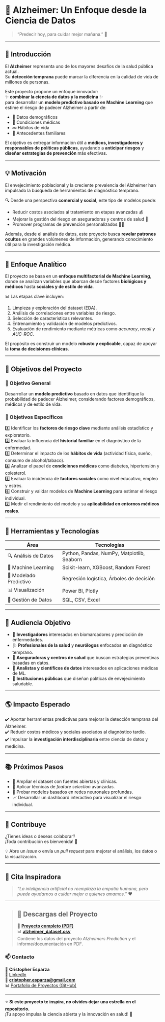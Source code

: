 # 🧠 Alzheimer: Un Enfoque desde la Ciencia de Datos  
> “Predecir hoy, para cuidar mejor mañana.” 🌅  

---

## 🧩 Introducción  

El **Alzheimer** representa uno de los mayores desafíos de la salud pública actual.  
Su **detección temprana** puede marcar la diferencia en la calidad de vida de millones de personas.  

Este proyecto propone un enfoque innovador:  
✨ **combinar la ciencia de datos y la medicina** ✨  
para desarrollar un **modelo predictivo basado en Machine Learning** que estime el riesgo de padecer Alzheimer a partir de:  

- 👤 Datos demográficos  
- 🧬 Condiciones médicas  
- 💤 Hábitos de vida  
- 🧠 Antecedentes familiares  

El objetivo es entregar información útil a **médicos, investigadores y responsables de políticas públicas**, ayudando a **anticipar riesgos** y **diseñar estrategias de prevención** más efectivas.  

---

## 💡 Motivación  

El envejecimiento poblacional y la creciente prevalencia del Alzheimer han impulsado la búsqueda de herramientas de diagnóstico temprano.  

🔍 Desde una perspectiva **comercial y social**, este tipo de modelos puede:  
- Reducir costos asociados al tratamiento en etapas avanzadas 💰  
- Mejorar la gestión del riesgo en aseguradoras y centros de salud 🏥  
- Promover programas de prevención personalizados 👨‍⚕️  

Además, desde el análisis de datos, este proyecto busca **revelar patrones ocultos** en grandes volúmenes de información, generando conocimiento útil para la investigación médica.  

---

## 🧮 Enfoque Analítico  

El proyecto se basa en un **enfoque multifactorial de Machine Learning**, donde se analizan variables que abarcan desde factores **biológicos y médicos** hasta **sociales y de estilo de vida**.  

📊 Las etapas clave incluyen:  
1. Limpieza y exploración del dataset (EDA).  
2. Análisis de correlaciones entre variables de riesgo.  
3. Selección de características relevantes.  
4. Entrenamiento y validación de modelos predictivos.  
5. Evaluación de rendimiento mediante métricas como *accuracy*, *recall* y *AUC-ROC*.  

El propósito es construir un modelo **robusto y explicable**, capaz de apoyar la **toma de decisiones clínicas**.  

---

## 🎯 Objetivos del Proyecto  

### 🔸 Objetivo General  
Desarrollar un **modelo predictivo** basado en datos que identifique la probabilidad de padecer Alzheimer, considerando factores demográficos, médicos y de estilo de vida.  

### 🔹 Objetivos Específicos  

1️⃣ Identificar los **factores de riesgo clave** mediante análisis estadístico y exploratorio.  
2️⃣ Evaluar la influencia del **historial familiar** en el diagnóstico de la enfermedad.  
3️⃣ Determinar el impacto de los **hábitos de vida** (actividad física, sueño, consumo de alcohol/tabaco).  
4️⃣ Analizar el papel de **condiciones médicas** como diabetes, hipertensión y colesterol.  
5️⃣ Evaluar la incidencia de **factores sociales** como nivel educativo, empleo y estrés.  
6️⃣ Construir y validar modelos de **Machine Learning** para estimar el riesgo individual.  
7️⃣ Medir el rendimiento del modelo y su **aplicabilidad en entornos médicos reales**.  

---

## 🧠 Herramientas y Tecnologías  

| Área | Tecnologías |
|------|--------------|
| 🔍 Análisis de Datos | Python, Pandas, NumPy, Matplotlib, Seaborn |
| 🤖 Machine Learning | Scikit-learn, XGBoost, Random Forest |
| 🧩 Modelado Predictivo | Regresión logística, Árboles de decisión |
| 📊 Visualización | Power BI, Plotly |
| 📁 Gestión de Datos | SQL, CSV, Excel |

---

## 👥 Audiencia Objetivo  

- 🧬 **Investigadores** interesados en biomarcadores y predicción de enfermedades.  
- 🩺 **Profesionales de la salud** y **neurólogos** enfocados en diagnóstico temprano.  
- 🏢 **Aseguradoras y centros de salud** que buscan estrategias preventivas basadas en datos.  
- 🧠 **Analistas y científicos de datos** interesados en aplicaciones médicas de ML.  
- 🧓 **Instituciones públicas** que diseñan políticas de envejecimiento saludable.  

---

## 🌎 Impacto Esperado  

✔️ Aportar herramientas predictivas para mejorar la detección temprana del Alzheimer.  
✔️ Reducir costos médicos y sociales asociados al diagnóstico tardío.  
✔️ Impulsar la **investigación interdisciplinaria** entre ciencia de datos y medicina.  

---

## 📚 Próximos Pasos  

- 🔬 Ampliar el dataset con fuentes abiertas y clínicas.  
- 🧩 Aplicar técnicas de *feature selection* avanzadas.  
- 🤖 Probar modelos basados en redes neuronales profundas.  
- 📈 Desarrollar un dashboard interactivo para visualizar el riesgo individual.  

---

## 💬 Contribuye  

¿Tienes ideas o deseas colaborar?  
¡Toda contribución es bienvenida! 🙌  

💡 Abre un *issue* o envía un *pull request* para mejorar el análisis, los datos o la visualización.  

---

## 🧭 Cita Inspiradora  

> *“La inteligencia artificial no reemplaza la empatía humana, pero puede ayudarnos a cuidar mejor a quienes amamos.”* ❤️  

---

> ## 💾 Descargas del Proyecto  
> 📄 **[Proyecto completo (PDF)](https://github.com/CrisEsparza/Alzheimers_Prediction/raw/main/Predicción_de_Alzheimer.pdf)**  
> 📊 **[alzheimer_dataset.csv](https://github.com/CrisEsparza/Alzheimers_Prediction/raw/main/alzheimer_dataset.csv)**  
> Contiene los datos del proyecto *Alzheimers Prediction* y el informe/documentación en PDF.


### 📫 Contacto  

👤 **Cristopher Esparza**  
💼 [LinkedIn](https://www.linkedin.com/in/cristopher-esparza-cabrales-79b2a135/?trk=public-profile-join-page)  
📧 **cristopher.esparza@gmail.com**  
📊 [Portafolio de Proyectos (GitHub)](https://github.com/CrisEsparza)  

---

⭐ **Si este proyecto te inspira, no olvides dejar una estrella en el repositorio.**  
¡Tu apoyo impulsa la ciencia abierta y la innovación en salud! 🌟
